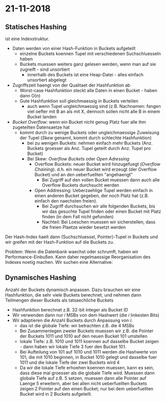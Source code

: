 # 21-11-2018

<!-- Mermaid diagram support... add diags via <<{} -->
<script src=../html/mermaid.min.js></script>
<script src=../html/removeDiff.js></script>

<!--TOC-->

## Statisches Hashing

ist eine Indexstruktur. 

* Daten werden von einer Hash-Funktion in Buckets aufgeteilt 
    * einzelne Buckets koennen Tupel mit verschiedenen Suchschluesseln haben
    * Buckets muessen weiters ganz gelesen werden, wenn man auf sie zugreift - sind unsortiert
        * innerhalb des Buckets ist eine Heap-Datei - alles einfach unsortiert abgelegt
* Zugriffszeit haengt von der Qualitaet der Hashfunktion ab
    * Worst-case Hashfunktion steckt alle Daten in einen Bucket - haben dann O(n)
    * Gute Hashfunktion soll gleichmaessig in Buckets verteilen
        * auch wenn Tupel ungleichmaessig sind (z.B. Nachnamen: fangen viel oefter mit B an als mit X, dennoch sollen nicht alle B in einem Bucket landen
* *Bucket Overflow*: wenn ein Bucket nicht genug Platz fuer alle ihm zugeteilten Datensaetze hat
    * kommt durch zu wenige Buckets oder ungleichmaessige Zuweisung der Tupel (*Skew* genannt, kommt durch schlechte Hashfunktion)
        * bei zu wenigen Buckets: nehmen einfach mehr Buckets (Anz. Buckets groesser als Anz. Tupel geteilt durch Anz. Tupel pro Bucket)
        * Bei Skew: *Overflow Buckets* oder *Open Adressing*
            * Overflow Buckets: neuer Bucket wird hinzugefuegt (*Overflow Chaining*). d.h. ein neuer Bucket wird erzeugt (der Overflow Bucket) und an den ueberfuellten "angehaengt"
                * Bei Zugriff auf den vollen Bucket muessen dann auch alle Overflow Buckets durchsucht werden
            * Open Addressing: Ueberzaehlige Tupel werden einfach in einen anderen Bucket gegeben, der noch Platz hat (z.B. einfach den naechsten freien). 
                * Bei Zugriff durchsuchen wir alle folgenden Buckets, bis wir das gesuchte Tupel finden oder einen Bucket mit Platz finden (in dem Fall nicht gefunden)
                * Nachteil: Bei Loeschen muessen wir sicherstellen, dass die freien Plaetze wieder besetzt werden

Der Hash-Index haelt dann (Suchschluessel, Pointer)-Tupel in Buckets und wir greifen mit der Hash-Funktion auf die Buckets zu.

Problem: Wenn die Datenbank waechst oder schrumft, haben wir Performance-Einbußen. Kann daher regelmaessige Reorganisation des Indexes noetig machen. Wir suchen eine Alternative:

## Dynamisches Hashing

Anzahl der Buckets dynamisch anpassen. Dazu brauchen wir eine Hashfunktion, die sehr viele Buckets berechnet, und nehmen dann Teilmengen dieser Buckets als tatsaechliche Buckets

* Hashfunktion berechnet z.B. 32-bit integer als Bucket ID
* Wir verwenden dann nur $i$ MSBs von dem Hashwert (die $i$ linkesten Bits)
* Wir adaptieren die Anzahl Buckets durch Anpassung von $i$:
    * das ist die globale Tiefe: wir betrachten z.B. die 4 MSBs
    * Bei Zusammenlegen zweier Buckets muessen wir z.B. die Pointer der Buckets $1011$ und $1010$ auf den neuen Bucket $101$ umstellen
    * lokale Tiefe: z.B. $1010$ und $1011$ koennen auf dasselbe Bucket zeigen - dann haben wir lokale Tiefe 3 fuer den Bucket $101$.
    * Bei Aufteilung von $101$ auf $1010$ und $1011$ werden die Hashwerte von $101$, die mit $1010$ beginnen, in Bucket $1010$ gelegt und dasselbe fuer $1011$ und die lokale Tiefe der zwei Buckets wird 4
    * Da wir die lokale Tiefe erhoehen koennen muessen, kann es sein, dass diese mal groesser als die globale Tiefe wird. Muessen dann globale Tiefe auf z.B. 5 setzen, muessen dann alle Pointer auf Laenge 5 erweitern, aber bei allen nicht ueberfuellten Buckets zeigen 2 Pointer auf den einen Bucket; nur bei dem ueberfuellten Bucket wird in 2 Buckets aufgeteilt.

<script src=../html/removeCaptions.js></script>
